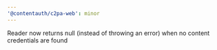 ```yaml
---
'@contentauth/c2pa-web': minor
---
```


Reader now returns null (instead of throwing an error) when no content credentials are found

